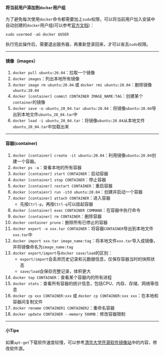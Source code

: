 #### 将当前用户添加到`docker`用户组

为了避免每次使用`docker`命令都需要加上`sudo`权限，可以将当前用户加入安装中自动创建的`docker`用户组(可以参考[官方文档](https://docs.docker.com/engine/install/linux-postinstall/))：

```
sudo usermod -aG docker $USER
```

执行完此操作后，需要退出服务器，再重新登录回来，才可以省去`sudo`权限。

***

#### 镜像（images）

1. `docker pull ubuntu:20.04`：拉取一个镜像
2. `docker images`：列出本地所有镜像
3. `docker image rm ubuntu:20.04` 或 `docker rmi ubuntu:20.04`：删除镜像`ubuntu:20.04`
4. `docker [container] commit CONTAINER IMAGE_NAME:TAG`：创建某个`container`的镜像
5. `docker save -o ubuntu_20_04.tar ubuntu:20.04`：将镜像`ubuntu:20.04`导出到本地文件`ubuntu_20_04.tar`中
6. `docker load -i ubuntu_20_04.tar`：将镜像`ubuntu:20.04`从本地文件`ubuntu_20_04.tar`中加载出来

***


#### 容器(container)

1. `docker [container] create -it ubuntu:20.04`：利用镜像`ubuntu:20.04`创建一个容器。
2. `docker ps -a`：查看本地的所有容器
3. `docker [container] start CONTAINER`：启动容器
4. `docker [container] stop CONTAINER`：停止容器
5. `docker [container] restart CONTAINER`：重启容器
5. `docker [contaienr] run -itd ubuntu:20.04`：创建并启动一个容器
6. `docker [container] attach CONTAINER`：进入容器
    - 先按`Ctrl-p`，再按`Ctrl-q`可以挂起容器
7. `docker [container] exec CONTAINER COMMAND`：在容器中执行命令
8. `docker [container] rm CONTAINER`：删除容器
9. `docker container prune`：删除所有已停止的容器
10. `docker export -o xxx.tar CONTAINER`：将容器`CONTAINER`导出到本地文件`xxx.tar`中
11. `docker import xxx.tar image_name:tag`：将本地文件`xxx.tar`导入成镜像，并将镜像命名为`image_name:tag`
12. `docker export/import`与`docker save/load`的区别：
    - `export/import`会丢弃历史记录和元数据信息，仅保存容器当时的快照状态
    - `save/load`会保存完整记录，体积更大
13. `docker top CONTAINER`：查看某个容器内的所有进程
14. `docker stats`：查看所有容器的统计信息，包括CPU、内存、存储、网络等信息
15. `docker cp xxx CONTAINER:xxx` 或 `docker cp CONTAINER:xxx xxx`：在本地和容器间复制文件
16. `docker rename CONTAINER1 CONTAINER2`：重命名容器
17. `docker update CONTAINER --memory 500MB`：修改容器限制

***

#### 小Tips

如果`apt-get`下载软件速度较慢，可以参考[清华大学开源软件镜像站](https://mirrors.tuna.tsinghua.edu.cn/help/ubuntu/)中的内容，修改软件源。